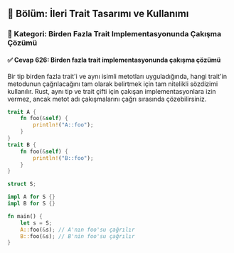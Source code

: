 ## 📘 Bölüm: İleri Trait Tasarımı ve Kullanımı
### 🔹 Kategori: Birden Fazla Trait Implementasyonunda Çakışma Çözümü
#### ✅ Cevap 626: Birden fazla trait implementasyonunda çakışma çözümü

Bir tip birden fazla trait'i ve aynı isimli metotları uyguladığında, hangi trait'in metodunun çağrılacağını tam olarak belirtmek için tam nitelikli sözdizimi kullanılır. Rust, aynı tip ve trait çifti için çakışan implementasyonlara izin vermez, ancak metot adı çakışmalarını çağrı sırasında çözebilirsiniz.

```rust
trait A {
    fn foo(&self) {
        println!("A::foo");
    }
}
trait B {
    fn foo(&self) {
        println!("B::foo");
    }
}

struct S;

impl A for S {}
impl B for S {}

fn main() {
    let s = S;
    A::foo(&s); // A'nın foo'su çağrılır
    B::foo(&s); // B'nin foo'su çağrılır
}
```
